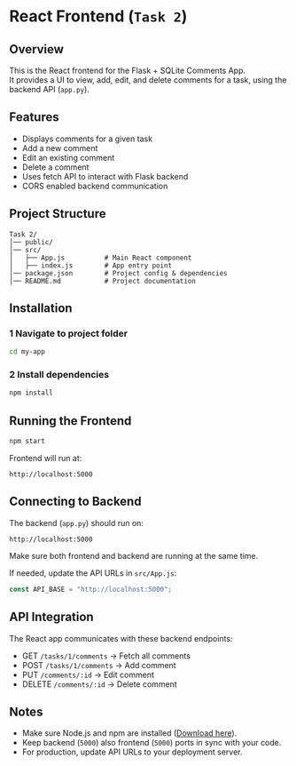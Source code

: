 # React Frontend (`Task 2`)

## Overview
This is the React frontend for the Flask + SQLite Comments App.  
It provides a UI to view, add, edit, and delete comments for a task, using the backend API (`app.py`).

## Features
- Displays comments for a given task
- Add a new comment
- Edit an existing comment
- Delete a comment
- Uses fetch API to interact with Flask backend
- CORS enabled backend communication

##  Project Structure
```
Task 2/
│── public/
│── src/
│   ├── App.js          # Main React component
│   ├── index.js        # App entry point
│── package.json        # Project config & dependencies
│── README.md           # Project documentation
```

##  Installation

### 1 Navigate to project folder
```bash
cd my-app
```

### 2 Install dependencies
```bash
npm install
```

##  Running the Frontend
```bash
npm start
```

Frontend will run at:
```
http://localhost:5000
```

## Connecting to Backend
The backend (`app.py`) should run on:
```
http://localhost:5000
```
Make sure both frontend and backend are running at the same time.

If needed, update the API URLs in `src/App.js`:
```javascript
const API_BASE = "http://localhost:5000";
```

## API Integration
The React app communicates with these backend endpoints:
- GET `/tasks/1/comments` → Fetch all comments
- POST `/tasks/1/comments` → Add comment
- PUT `/comments/:id` → Edit comment
- DELETE `/comments/:id` → Delete comment

## Notes
- Make sure Node.js and npm are installed ([Download here](https://nodejs.org/)).
- Keep backend (`5000`) also frontend (`5000`) ports in sync with your code.
- For production, update API URLs to your deployment server.
